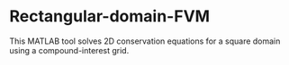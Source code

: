 # Rectangular-domain-FVM
This MATLAB tool solves 2D conservation equations for a square domain using a compound-interest grid. 

